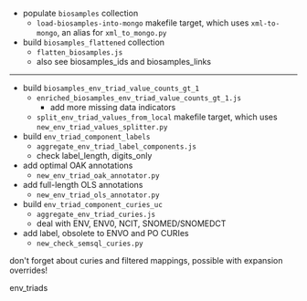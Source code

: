 - populate `biosamples` collection
    - `load-biosamples-into-mongo` makefile target, which uses `xml-to-mongo`, an alias for `xml_to_mongo.py`
- build `biosamples_flattened` collection
    - `flatten_biosamples.js`
    - also see biosamples_ids and biosamples_links

----


- build `biosamples_env_triad_value_counts_gt_1`
    - `enriched_biosamples_env_triad_value_counts_gt_1.js`
        - add more missing data indicators
    - `split_env_triad_values_from_local` makefile target, which uses `new_env_triad_values_splitter.py`
- build `env_triad_component_labels`
    - `aggregate_env_triad_label_components.js`
    - check label_length, digits_only 
- add optimal OAK annotations
    - `new_env_triad_oak_annotator.py`
- add full-length OLS annotations
    - `new_env_triad_ols_annotator.py`
- build `env_triad_component_curies_uc`
    - `aggregate_env_triad_curies.js`
    - deal with ENV, ENV0, NCIT, SNOMED/SNOMEDCT
- add label, obsolete to ENVO and PO CURIes
    - `new_check_semsql_curies.py`


don't forget about curies and filtered mappings, possible with expansion overrides!


env_triads


